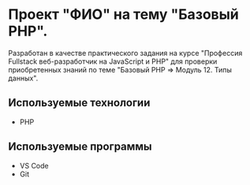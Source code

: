# Проект "ФИО" на тему "Базовый PHP".

Разработан в качестве практического задания на курсе "Профессия Fullstack веб-разработчик на JavaScript и PHP" для проверки приобретенных знаний по теме "Базовый PHP => Модуль 12. Типы данных".


## Используемые технологии

* PHP

## Используемые программы

* VS Code
* Git